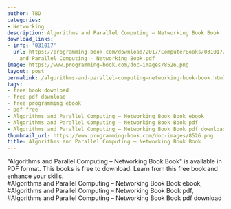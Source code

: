 ```yaml
---
author: TBD
categories:
- Networking
description: Algorithms and Parallel Computing – Networking Book Book
download_links:
- info: '031017'
  url: https://programming-book.com/download/2017/ComputerBooks/031017/Algorithms
    and Parallel Computing - Networking Book.pdf
image: https://www.programming-book.com/doc-images/8526.png
layout: post
permalink: /algorithms-and-parallel-computing-networking-book-book.html
tags:
- free book download
- free pdf download
- free programming ebook
- pdf free
- Algorithms and Parallel Computing – Networking Book Book ebook
- Algorithms and Parallel Computing – Networking Book Book pdf
- Algorithms and Parallel Computing – Networking Book Book pdf download
thumbnail_url: https://www.programming-book.com/doc-images/8526.png
title: Algorithms and Parallel Computing – Networking Book Book
---
```


 
<div class="item-desc text-justify">
  "Algorithms and Parallel Computing – Networking Book Book" is available in PDF format. This books is free to download. Learn from this free book and enhance your skills.
  <br>
  #Algorithms and Parallel Computing – Networking Book Book ebook, #Algorithms and Parallel Computing – Networking Book Book pdf, #Algorithms and Parallel Computing – Networking Book Book pdf download
</div>